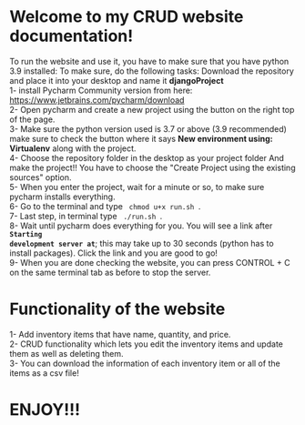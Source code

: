 # Welcome to my CRUD website documentation! 
To run the website and use it, you have to make sure that you have python 3.9 installed:
To make sure, do the following tasks:
Download the repository and place it into your desktop and name it <b>djangoProject</b> <br>
1- install Pycharm Community version from here: https://www.jetbrains.com/pycharm/download <br>
2- Open pycharm and create a new project using the button on the right top of the page.<br>
3- Make sure the python version used is 3.7 or above (3.9 recommended) make sure to check the button where it says <b>New environment using: Virtualenv</b> along with the project.<br>
4- Choose the repository folder in the desktop as your project folder And make the project!! You have to choose the "Create Project using the existing sources" option.<br>
5- When you enter the project, wait for a minute or so, to make sure pycharm installs everything.<br>
6- Go to the terminal and type <code> chmod u+x run.sh </code>.<br>
7- Last step, in terminal type <code> ./run.sh </code>. <br>
8- Wait until pycharm does everything for you. You will see a link after <b><code>Starting development server at</b></code>; this may take up to 30 seconds (python has to install packages). Click the link and you are good to go!<br>
9- When you are done checking the website, you can press CONTROL + C on the same terminal tab as before to stop the server.

# Functionality of the website
1- Add inventory items that have name, quantity, and price. <br>
2- CRUD functionality which lets you edit the inventory items and update them as well as deleting them.<br>
3- You can download the information of each inventory item or all of the items as a csv file!<br>
# ENJOY!!!
